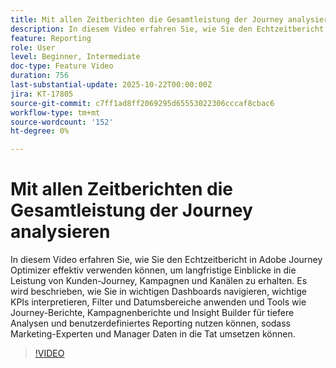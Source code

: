 ```yaml
---
title: Mit allen Zeitberichten die Gesamtleistung der Journey analysieren
description: In diesem Video erfahren Sie, wie Sie den Echtzeitbericht in Adobe Journey Optimizer effektiv verwenden können, um langfristige Einblicke in die Leistung von Kunden-Journey, Kampagnen und Kanälen zu erhalten. Es wird beschrieben, wie Sie in wichtigen Dashboards navigieren, wichtige KPIs interpretieren, Filter und Datumsbereiche anwenden und Tools wie Journey-Berichte, Kampagnenberichte und Insight Builder für tiefere Analysen und benutzerdefiniertes Reporting nutzen können, sodass Marketing-Experten und Manager Daten in die Tat umsetzen können.
feature: Reporting
role: User
level: Beginner, Intermediate
doc-type: Feature Video
duration: 756
last-substantial-update: 2025-10-22T00:00:00Z
jira: KT-17805
source-git-commit: c7ff1ad8ff2069295d65553022306cccaf8cbac6
workflow-type: tm+mt
source-wordcount: '152'
ht-degree: 0%

---
```



# Mit allen Zeitberichten die Gesamtleistung der Journey analysieren

In diesem Video erfahren Sie, wie Sie den Echtzeitbericht in Adobe Journey Optimizer effektiv verwenden können, um langfristige Einblicke in die Leistung von Kunden-Journey, Kampagnen und Kanälen zu erhalten. Es wird beschrieben, wie Sie in wichtigen Dashboards navigieren, wichtige KPIs interpretieren, Filter und Datumsbereiche anwenden und Tools wie Journey-Berichte, Kampagnenberichte und Insight Builder für tiefere Analysen und benutzerdefiniertes Reporting nutzen können, sodass Marketing-Experten und Manager Daten in die Tat umsetzen können.

>[!VIDEO](https://video.tv.adobe.com/v/3475796/?captions=ger&learn=on&enablevpops)
